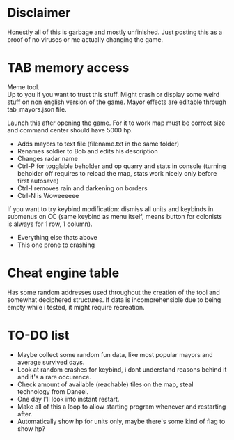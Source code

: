 # Disclaimer  
Honestly all of this is garbage and mostly unfinished. Just posting this as a proof of no viruses or me actually changing the game.

# TAB memory access
Meme tool.   
Up to you if you want to trust this stuff. Might crash or display some weird stuff on non english version of the game. Mayor effects are editable through tab_mayors.json file.

Launch this after opening the game. For it to work map must be correct size and command center should have 5000 hp. 

+ Adds mayors to text file (filename.txt in the same folder)
+ Renames soldier to Bob and edits his description
+ Changes radar name
+ Ctrl-P for togglable beholder and op quarry and stats in console (turning beholder off requires to reload the map, stats work nicely only before first autosave)
+ Ctrl-I removes rain and darkening on borders
+ Ctrl-N is Woweeeeee

If you want to try keybind modification: dismiss all units and keybinds in submenus on CC (same keybind as menu itself, means button for colonists is always for 1 row, 1 column).
+ Everything else thats above
+ This one prone to crashing

# Cheat engine table
Has some random addresses used throughout the creation of the tool and somewhat deciphered structures. If data is incomprehensible due to being empty while i tested, it might require recreation.

# TO-DO list
+ Maybe collect some random fun data, like most popular mayors and average survived days.
+ Look at random crashes for keybind, i dont understand reasons behind it and it's a rare occurence.
+ Check amount of available (reachable) tiles on the map, steal technology from Daneel.
+ One day I'll look into instant restart.
+ Make all of this a loop to allow starting program whenever and restarting after.
+ Automatically show hp for units only, maybe there's some kind of flag to show hp?

